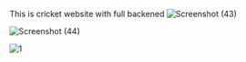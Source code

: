 This is cricket website with full backened
![Screenshot (43)](https://github.com/arpitp1234/Project2/assets/92322250/f1c3e98d-c7ff-4ffa-bc6f-c0458b75e8b9)

![Screenshot (44)](https://github.com/arpitp1234/Project2/assets/92322250/506b749a-7cec-4a14-a39c-405e148f3e49)


![1](https://github.com/arpitp1234/Project2/assets/92322250/686caf00-1a6c-475e-9dcf-e11e79c341c4)
